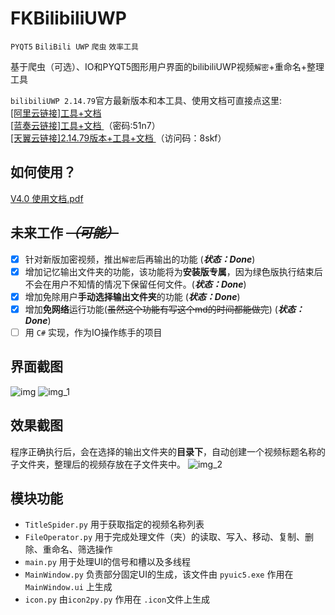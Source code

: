 FKBilibiliUWP
=======================
  `PYQT5` `BiliBili UWP` `爬虫` `效率工具`   
  
  基于爬虫（可选）、IO和PYQT5图形用户界面的bilibiliUWP视频`解密`+重命名+整理工具

`bilibiliUWP 2.14.79`官方最新版本和本工具、使用文档可直接点这里:   
[[阿里云链接]工具+文档 ](https://www.aliyundrive.com/s/XjD25zFVRLa "点击跳转")   
[[蓝奏云链接]工具+文档 ](https://wwb.lanzoul.com/b037845ud "点击跳转")（密码:51n7）  
[[天翼云链接]2.14.79版本+工具+文档 ](https://cloud.189.cn/web/share?code=mIjUZvzaeEzq "点击跳转")（访问码：8skf）  



## 如何使用？
  [V4.0 使用文档.pdf](https://github.com/love-in-cpp/FKBilibiliUWP/files/9119462/V4.0.pdf)

## 未来工作 ~~***（可能）***~~

* [x] 针对新版加密视频，推出`解密`后再输出的功能   (***状态：Done***) 
* [x] 增加记忆输出文件夹的功能，该功能将为**安装版专属**，因为绿色版执行结束后不会在用户不知情的情况下保留任何文件。(***状态：Done***) 
* [x] 增加免除用户**手动选择输出文件夹**的功能  (***状态：Done***) 
* [x] 增加**免网络**运行功能(~~虽然这个功能有写这个md的时间都能做完~~)  (***状态：Done***) 
* [ ] 用 ``C#`` 实现，作为IO操作练手的项目

## 界面截图
![img](https://user-images.githubusercontent.com/59083942/175548393-19469586-5fbb-4db7-9fd8-0682a568f52a.png)
![img_1](https://user-images.githubusercontent.com/59083942/175548400-effc0ebc-4866-40a7-a477-a5453433b164.png)


## 效果截图
  程序正确执行后，会在选择的输出文件夹的**目录下**，自动创建一个视频标题名称的子文件夹，整理后的视频存放在子文件夹中。
  ![img_2](https://user-images.githubusercontent.com/59083942/175548412-ba1abde2-55a1-4829-9ba9-b885dc7bc020.png)


## 模块功能
* `TitleSpider.py` 用于获取指定的视频名称列表
* `FileOperator.py` 用于完成处理文件（夹）的读取、写入、移动、复制、删除、重命名、筛选操作
* `main.py` 用于处理UI的信号和槽以及多线程
* `MainWindow.py` 负责部分固定UI的生成，该文件由 `pyuic5.exe` 作用在 `MainWindow.ui` 上生成
* `icon.py` 由`icon2py.py` 作用在 `.icon`文件上生成
